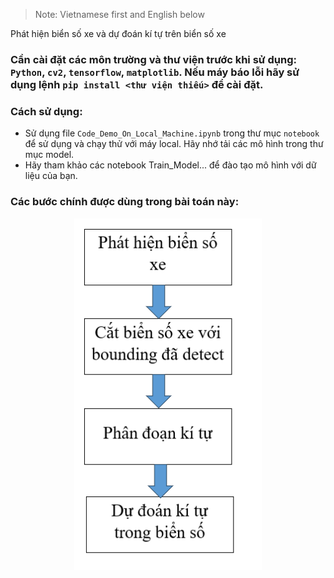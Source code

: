 > Note: Vietnamese first and English below

Phát hiện biển số xe và dự đoán kí tự trên biển số xe

### Cần cài đặt các môn trường và thư viện trước khi sử dụng: `Python`, `cv2`, `tensorflow`, `matplotlib`. Nếu máy báo lỗi hãy sử dụng lệnh `pip install <thư viện thiếu>` để cài đặt.

### Cách sử dụng:

- Sử dụng file `Code_Demo_On_Local_Machine.ipynb` trong thư mục `notebook` để sử dụng và chạy thử với máy local.
    Hãy nhớ tải các mô hình trong thư mục model.
- Hãy tham khảo các notebook Train_Model... để đào tạo mô hình với dữ liệu của bạn.

### Các bước chính được dùng trong bài toán này:
<p align="center"><img src="https://raw.githubusercontent.com/khacluat03/License-Plate-Recognition-And-License-Plate-Character-Prediction/refs/heads/master/image.png" width="300"></p>
